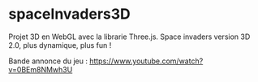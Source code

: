 spaceInvaders3D
===============
Projet 3D en WebGL avec la librarie Three.js.
Space invaders version 3D 2.0, plus dynamique, plus fun !

Bande annonce du jeu : https://www.youtube.com/watch?v=0BEm8NMwh3U
